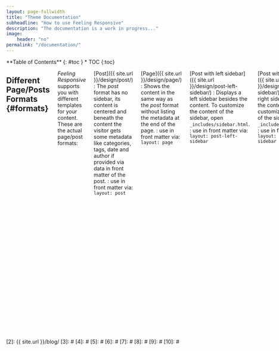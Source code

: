 ```yaml
---
layout: page-fullwidth
title: "Theme Documentation"
subheadline: "How to use Feeling Responsive"
description: "The documentation is a work in progress..."
image:
    header: "no"
permalink: "/documentation/"
---
```

<div class="row">
<div class="medium-4 medium-push-8 columns" markdown="1">
<div class="panel radius" markdown="1">
**Table of Contents**
{: #toc }
*  TOC
{:toc}
</div>
</div><!-- /.medium-4.columns -->



<div class="medium-8 medium-pull-4 columns" markdown="1">

## Different Page/Posts Formats   {#formats}

*Feeling Responsive* supports you with different templates for your content. These are the actual page/post formats:

[Post]({{ site.url }}/design/post/)
:   The *post* format has no sidebar, its content is centered and beneath the content the visitor gets some metadata like categories, tags, date and author if provided via data in front matter of the post.
:   use in front matter via: `layout: post`


[Page]({{ site.url }}/design/page/)
:   Shows the content in the same way as the *post* format without listing the metadata at the end of the page.
:   use in front matter via: `layout: page`


[Post with left sidebar]({{ site.url }}/design/post-left-sidebar/)
:   Displays a left sidebar besides the content. To customize the content of the sidebar, open `_includes/sidebar.html`.
:   use in front matter via: `layout: post-left-sidebar`


[Post with right sidebar]({{ site.url }}/design/post-right-sidebar/)
:   Displays a right sidebar besides the content. To customize the content of the sidebar, open `_includes/sidebar.html`.
:   use in front matter via: `layout: post-right-sidebar`


[Page Full Width]({{ site.url }}/design/page-full-width/)
:   If you want full control of styling a page, than use the full-width template. To set up a grid, just use the [foundation grid system](http://foundation.zurb.com/docs/components/grid.html).
:   use in front matter via: `layout: page-full-width`

<small markdown="1">[Up to table of contents](#toc)</small>
{: .text-right }




## Style your content with   {#styling}

Feeling Responsive offers lots of possibilities to style your articles. You can style your content in different ways. There are elements like subheadlines, feature images, header images, meta data like categories and tags and many more.


### subheadlines

If you need a subheadline for an article, just define a subheadline in front matter like this:

`subheadline:  "Subheadline"`

### Quotes

Quotes mix it up a little bit, if you write long articles. So use quotes:

> Age is an issue of mind over matter. If you don't mind, it doesn't matter.
<cite>Mark Twain</cite>

<small markdown="1">[Up to table of contents](#toc)</small>
{: .text-right }


### Responsive Videos

With foundation responsive videos are easy. [More ›](http://foundation.zurb.com/docs/components/flex_video.html)

<div class="flex-video">
        <iframe width="1280" height="720" src="//www.youtube.com/embed/WoHxoz_0ykI" frameborder="0" allowfullscreen></iframe>
</div>

#### Code to use for flexible videos

{% highlight html %}
<div class="flex-video">
        <iframe width="1280" height="720" src="//www.youtube.com/embed/WoHxoz_0ykI" frameborder="0" allowfullscreen></iframe>
</div>
{% endhighlight %}


## Images: Header, Title, Thumbnails   {#images}

There are four types of images you can define via frontmatter: thumbnails, header images, title images and images in your article. 


### Header Images

Header images are displayed right under the top navigation. We use Backstretch to expand them from left to right. The width should be 1600 pixel or higher and in a ratio like 16:9 or 21:9 or 2:1. <mark>If you don't want any header image just write `image_header: "no"` into front matter.</mark>

~~~
image:
   header: thumbnail_image.jpg
~~~


### Title Images

~~~
image:
   title: thumbnail_image.jpg
~~~

You can choose to show a special full-width header image or not.


### Thumbnails

Thumbnails are used on archive pages like the [blog index][2]. Define them in front matter like this:

~~~
image:
   thumb: thumbnail_image.jpg
~~~


### Define all three images

~~~
image:
   header: header_image.jpg
   title: title_image.jpg
   thumb: thumbnail_image.jpg
~~~


<small markdown="1">[Up to table of contents](#toc)</small>
{: .text-right }


## Create a Table of Content

With the Kramdown parser for Markdown you can render a table of contents for your documents. Just insert the following HTML in your post before the actual content. More information on [»Automatic ›Table of Contents‹ Generation«][1].

### Bare Bones Version
{% highlight html %}
### Table of Contents
*  Auto generated table of contents
{:toc}
{% endhighlight %}

### Foundation panel version

{% highlight html %}
<div class="panel radius" markdown="1">
### Table of Contents
*  Auto generated table of contents
{:toc}
</div>
{% endhighlight %}
<small markdown="1">[Up to table of contents](#toc)</small>
{: .text-right }

</div><!-- /.medium-8.columns -->



</div><!-- /.row -->

 [1]: http://kramdown.gettalong.org/converter/html.html#toc
 [2]: {{ site.url }}/blog/
 [3]: #
 [4]: #
 [5]: #
 [6]: #
 [7]: #
 [8]: #
 [9]: #
 [10]: #